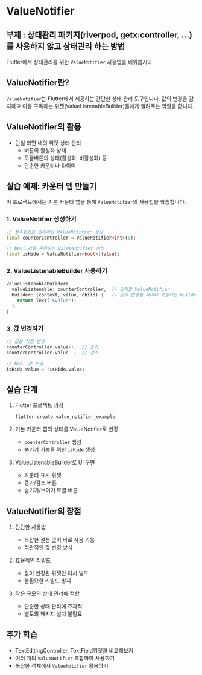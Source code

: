 
# ValueNotifier
## 부제 : 상태관리 패키지(riverpod, getx:controller, ...) 를 사용하지 않고 상태관리 하는 방법

Flutter에서 상태관리를 위한 `ValueNotifier` 사용법을 배워봅시다.

## ValueNotifier란?

`ValueNotifier`는 Flutter에서 제공하는 간단한 상태 관리 도구입니다. 값의 변경을 감지하고 이를 구독하는 위젯(ValueListenableBuilder)들에게 알려주는 역할을 합니다.

## ValueNotifier의 활용

- 단일 화면 내의 위젯 상태 관리
  - 버튼의 활성화 상태
  - 토글버튼의 상태(활성화, 비활성화) 등
  - 단순한 카운터나 타이머

## 실습 예제: 카운터 앱 만들기

이 프로젝트에서는 기본 카운터 앱을 통해 `ValueNotifier`의 사용법을 학습합니다.

### 1. ValueNotifier 생성하기
```dart
// 정수형값을 관리하는 ValueNotifier 생성
final counterController = ValueNotifier<int>(0);

// bool 값을 관리하는 ValueNotifier 생성
final isHide = ValueNotifier<bool>(false);
```

### 2. ValueListenableBuilder 사용하기
```dart
ValueListenableBuilder(
  valueListenable: counterController,  // 감지할 ValueNotifier
  builder: (context, value, child) {   // 값이 변경될 때마다 호출되는 builder
    return Text('$value');
  },
)
```

### 3. 값 변경하기
```dart
// 값을 직접 변경
counterController.value++;  // 증가
counterController.value--;  // 감소

// bool 값 토글
isHide.value = !isHide.value;
```

## 실습 단계

1. Flutter 프로젝트 생성
    ```bash
    flutter create value_notifier_example
    ```

2. 기본 카운터 앱의 상태를 ValueNotifier로 변경
    - `counterController` 생성
    - 숨기기 기능을 위한 `isHide` 생성

3. ValueListenableBuilder로 UI 구현
    - 카운터 표시 위젯
    - 증가/감소 버튼
    - 숨기기/보이기 토글 버튼

## ValueNotifier의 장점

1. 간단한 사용법
   - 복잡한 설정 없이 바로 사용 가능
   - 직관적인 값 변경 방식

2. 효율적인 리빌드
   - 값이 변경된 위젯만 다시 빌드
   - 불필요한 리빌드 방지

3. 작은 규모의 상태 관리에 적합
   - 단순한 상태 관리에 효과적
   - 별도의 패키지 설치 불필요

## 추가 학습

- TextEditingController, TextField위젯과 비교해보기
- 여러 개의 `ValueNotifier` 조합하여 사용하기
- 복잡한 객체에서 `ValueNotifier` 활용하기
